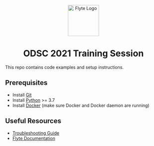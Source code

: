 <html>
    <p align="center"> 
        <img src="https://github.com/flyteorg/flyte/blob/master/rsts/images/flyte_circle_gradient_1_4x4.png" alt="Flyte Logo" width="100">
    </p>
    <h1 align="center">
        ODSC 2021 Training Session
    </h1>
</html>

This repo contains code examples and setup instructions.

## Prerequisites
* Install [Git](https://git-scm.com/)
* Install [Python](https://www.python.org/downloads/) >= 3.7
* Install [Docker](https://docs.docker.com/get-docker/) (make sure Docker and Docker daemon are running)

## Useful Resources
* [Troubleshooting Guide](https://docs.flyte.org/en/latest/community/troubleshoot.html)
* [Flyte Documentation](https://docs.flyte.org/en/latest/)